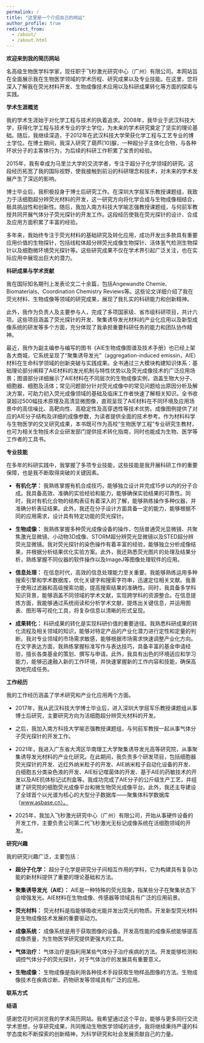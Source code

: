 ```yaml
---
permalink: /
title: "这里是一个介绍自己的网站"
author_profile: true
redirect_from: 
  - /about/
  - /about.html
---
```


**欢迎来到我的简历网站**


名高级生物医学科学家，现任职于飞秒激光研究中心（广州）有限公司。本网站旨在全面展示我在生物医学领域的学术历程、研究成果以及专业技能。在这里，您将深入了解我在荧光材料开发、生物成像技术应用以及科研成果转化等方面的探索与实践。

**学术生涯概览**

我的学术生涯始于对化学工程与技术的执着追求。2008年，我毕业于武汉科技大学，获得化学工程与技术专业的学士学位，为未来的学术研究奠定了坚实的理论基础。随后，我继续深造，于2012年在武汉科技大学荣获化学工程与工艺专业的博士学位。在博士期间，我深入研究了葫芦[10]脲，一种超分子主体化合物，与各种环状分子的主客体行为，为后续的科研工作积累了宝贵的经验。

2015年，我有幸成为马里兰大学的交流学者，专注于超分子化学领域的研究。这段经历拓宽了我的国际视野，使我接触到前沿的科研理念和技术，对未来的学术发展产生了深远的影响。

博士毕业后，我积极投身于博士后研究工作。在深圳大学屈军乐教授课题组，我致力于活细胞超分辨荧光材料的开发，这一研究方向将化学合成与生物成像相结合，极具挑战性和创新性。随后，我加入南方科技大学喻志强教授课题组，与何前军教授共同开展气体分子荧光探针的开发工作。这段经历使我在荧光探针的设计、合成及应用方面积累了丰富的经验。

多年来，我始终专注于荧光材料的基础研究及转化应用，成功开发出多款具有重要应用价值的生物探针，包括线粒体超分辨荧光成像生物探针、活体氢气检测生物探针以及细胞微环境荧光探针等。这些研究成果不仅在学术界引起广泛关注，也在实际应用中展现出巨大的潜力。

**科研成果与学术贡献**

我在国际知名期刊上发表论文二十余篇，包括Angewandte Chemie、Biomaterials、Coordination Chemistry Reviews等。这些论文详细介绍了我在荧光材料、生物成像等领域的研究成果，展现了我扎实的科研能力和创新精神。

此外，我作为负责人及主要参与人，完成了多项国家级、省市级科研项目，共计六项。这些项目涵盖了荧光探针的开发、聚集诱导发光材料的产业化应用以及新型成像系统的研发等多个方面，充分体现了我承担重要科研任务的能力和团队协作精神。

最近，我作为副主编参与编写的图书《AIE生物成像图谱及技术手册》也已经上架各大商城，它系统呈现了“聚集诱导发光”（aggregation-induced emissin，AIE）材料在生命科学领域的创新突破与实践成果。全书通过三大模块构建知识体系：基础理论部分阐释了AIE材料的发光机制与特性优势以及荧光成像技术的广泛应用场景；图谱部分详细展示了AIE材料在不同层次的生物成像实例，涵盖生物大分子、细胞器、细胞及活体；常见问题部分针对荧光成像中的常见问题给出原因分析及解决方案，可助力初入荧光成像领域的基础及临床工作者快速了解相关知识。全书收录超过500幅技术原理及高清显微图像，直观呈现了AIE材料在不同环境及应用场景中的高信噪比、高靶向性、高稳定性及高穿透性等技术优势。成像图例提供了对应的AIE分子结构及详细的成像参数，为读者提供全面的技术参考。作为材料科学与生物医学的交叉研究成果，本书既可作为高校“生物医学工程”专业研究生教材，也可为相关生物技术企业研发部门提供技术转化指南，同时也能成为生物、医学等工作者的工具书。

**专业技能**

在多年的科研实践中，我掌握了多项专业技能，这些技能是我开展科研工作的重要保障，也是我不断取得突破的关键因素。

* **有机化学：** 我熟练掌握有机合成技巧，能够独立设计并完成15步以内的分子合成。我具备高效、准确的实验经验和能力，能够确保实验结果的可靠性。同时，我对有机化合物的结构表征有着深入的了解，能够熟练操作多种仪器，并准确分析表征结果。此外，我还在分子设计方面具备一定的能力，能够根据不同的应用需求，设计具有特定功能的荧光探针。

* **生物成像：** 我熟练掌握多种荧光成像设备的操作，包括普通荧光显微镜、共聚焦激光显微镜、小动物3D成像、STORM超分辨荧光显微镜以及STED超分辨荧光显微镜。我对荧光探针的染色操作有着丰富的经验，能够独立分析成像结果，并根据分析结果优化实验方案。此外，我还熟悉荧光图片的处理及结果分析，熟练掌握不同仪器的软件操作以及ImageJ等图像处理软件的应用。

* **信息处理：** 在信息时代，高效的信息处理能力至关重要。我能够熟练运用多种搜索引擎和学术数据库，优化关键字和搜索字符串，迅速定位相关文献。我善于使用过滤器和高级搜索功能，提高搜索结果的准确性。同时，我具备多学科知识背景，能够涵盖不同领域的学术文献，实现跨学科的资源整合。在信息提炼方面，我能够通过系统阅读和分析学术文献，提炼出关键信息，并运用图表、图形等可视化工具，将复杂信息以清晰的形式呈现。

* **成果转化：** 科研成果的转化是实现科研价值的重要途径。我熟悉科研成果的转化流程及相关领域的知识，能够对特定产品的产业化潜力进行定性和定量的判断。我对专业领域的市场需求敏感，能够根据市场需求快速调整产业化方向。在文字表达方面，我熟练掌握标准写作与表达技巧，具备丰富的基金申请经验，擅长各类基金的策划、撰写与申请。此外，我具有出色的环境适应和学习能力，能够迅速融入新的工作环境，并快速掌握新的工作内容和技能，确保高效地完成任务。

**工作经历**

我的工作经历涵盖了学术研究和产业化应用两个方面。

* 2017年，我从武汉科技大学博士毕业后，进入深圳大学屈军乐教授课题组从事博士后研究，主要研究方向为活细胞超分辨荧光材料的开发。

* 之后，我加入南方科技大学喻志强教授课题组，与何前军教授一起从事气体分子荧光探针的开发工作。

* 2021年，我进入广东省大湾区华南理工大学聚集诱导发光高等研究院，从事聚集诱导发光材料的产业化研究。在此期间，我负责多个研发项目，包括细胞器荧光探针的开发、近红外纳米粒子的开发、AIE纳米粒子自动化设备的开发、白细胞五分类染色液的开发、AIE标记噬菌体的开发、基于AIE的药敏技术的开发以及AIE抗体标记试剂盒等。我成功完成了AIE分子的公斤级生产工艺，并组建了研究院的细胞荧光成像平台和微生物荧光成像平台。此外，我还主导建设了全球首个以光谱为核心的大型分子数据库——聚集体科学数据库（www.asbase.cn）。

* 2025年，我加入飞秒激光研究中心（广州）有限公司，开始从事硬件设备的开发工作，主要负责公司第二代飞秒激光无标记成像系统在活细胞领域的开发。

**研究兴趣**

我的研究兴趣广泛，主要包括：

* **超分子化学：** 超分子化学是研究分子间相互作用的学科，它为构建具有复杂功能的新材料提供了重要的理论基础和方法。

* **聚集诱导发光（AIE）：** AIE是一种特殊的荧光现象，指某些分子在聚集状态下会增强发光。AIE材料在生物成像、传感器等领域具有广泛的应用前景。

* **荧光材料：** 荧光材料是指能够吸收光能并发出荧光的物质。开发新型荧光材料是生物成像技术发展的重要驱动力。

* **成像系统：** 成像系统是用于获取图像的设备。开发高性能的成像系统能够提高成像质量，为生物医学研究提供更强大的工具。

* **气体治疗：** 气体治疗是指利用某些气体分子治疗疾病的方法。开发能够检测和调控气体分子的荧光探针，对于气体治疗的发展具有重要意义。

* **生物成像：** 生物成像是指利用各种技术手段获取生物样品图像的方法。生物成像技术在疾病诊断、药物研发等领域具有广泛的应用。

**联系方式**


**结语**

感谢您花时间浏览我的学术简历网站。我希望通过这个平台，能够与更多同行交流学术思想，分享研究成果，共同推动生物医学领域的进步。我将继续秉持严谨的科学态度和不断探索的创新精神，为科学研究和社会发展贡献自己的力量。
